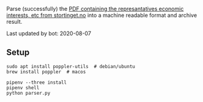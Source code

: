Parse (successfully) the [PDF containing the represantatives economic interests, etc from stortinget.no](https://www.stortinget.no/no/Stortinget-og-demokratiet/Representantene/Okonomiske-interesser/) into a machine readable format and archive result.

Last updated by bot: 2020-08-07

## Setup
    sudo apt install poppler-utils  # debian/ubuntu
    brew install poppler  # macos

    pipenv --three install
    pipenv shell
    python parser.py
